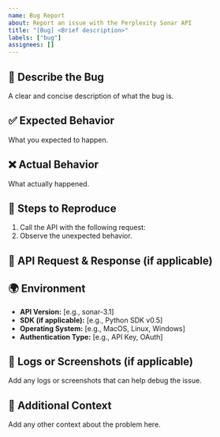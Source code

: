 ```yaml
---
name: Bug Report
about: Report an issue with the Perplexity Sonar API
title: "[Bug] <Brief description>"
labels: ["bug"]
assignees: []
---
```


## 🐛 Describe the Bug
A clear and concise description of what the bug is.

## ✅ Expected Behavior
What you expected to happen.

## ❌ Actual Behavior
What actually happened.

## 🔄 Steps to Reproduce
1. Call the API with the following request:
2. Observe the unexpected behavior.

## 📌 API Request & Response (if applicable)

## 🌍 Environment
- **API Version:** [e.g., sonar-3.1]
- **SDK (if applicable):** [e.g., Python SDK v0.5]
- **Operating System:** [e.g., MacOS, Linux, Windows]
- **Authentication Type:** [e.g., API Key, OAuth]

## 📎 Logs or Screenshots (if applicable)
Add any logs or screenshots that can help debug the issue.

## 📝 Additional Context
Add any other context about the problem here.

